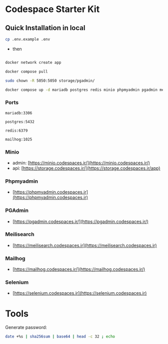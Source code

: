 # Codespace Starter Kit


## Quick Installation in local

```bash
cp .env.example .env
```
- then
```bash

docker network create app

docker compose pull

sudo chown -R 5050:5050 storage/pgadmin/

docker compose up -d mariadb postgres redis minio phpmyadmin pgadmin meilisearch mailhog selenium nginx

```

### Ports

```text
mariadb:3306
```
```text
postgres:5432
```
```text
redis:6379
```
```text
mailhog:1025
```


### Minio

- admin:
[https://minio.codespaces.ir/](https://minio.codespaces.ir/)
- api:
[https://storage.codespaces.ir/](https://storage.codespaces.ir/app)


### Phpmyadmin

- [https://phpmyadmin.codespaces.ir](https://phpmyadmin.codespaces.ir)

### PGAdmin

- [https://pgadmin.codespaces.ir/](https://pgadmin.codespaces.ir/)

### Meilisearch

- [https://meilisearch.codespaces.ir](https://meilisearch.codespaces.ir)

### Mailhog

- [https://mailhog.codespaces.ir/](https://mailhog.codespaces.ir/)


### Selenium

- [https://selenium.codespaces.ir](https://selenium.codespaces.ir)


# Tools

Generate password:
```bash
date +%s | sha256sum | base64 | head -c 32 ; echo
```